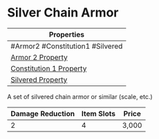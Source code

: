 # Silver Chain Armor

| Properties                                                                      |
| ------------------------------------------------------------------------------- |
| #Armor2 #Constitution1 #Silvered                                                |
| [Armor 2 Property](../Armor%20Properties/Armor%20X%20Property.md)               |
| [Constitution 1 Property](../Armor%20Properties/Constitution%20X%20Property.md) |
| [Silvered Property](../../../Material%20Properties/Silvered%20Property.md)      |
A set of silvered chain armor or similar (scale, etc.)

| Damage Reduction | Item Slots | Price |
| ---------------- | ---------- | ----- |
| 2                | 4          | 3,000 |

